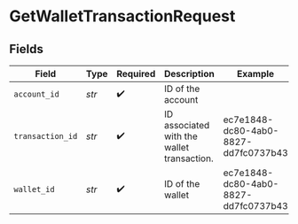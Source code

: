 # GetWalletTransactionRequest


## Fields

| Field                                      | Type                                       | Required                                   | Description                                | Example                                    |
| ------------------------------------------ | ------------------------------------------ | ------------------------------------------ | ------------------------------------------ | ------------------------------------------ |
| `account_id`                               | *str*                                      | :heavy_check_mark:                         | ID of the account                          |                                            |
| `transaction_id`                           | *str*                                      | :heavy_check_mark:                         | ID associated with the wallet transaction. | ec7e1848-dc80-4ab0-8827-dd7fc0737b43       |
| `wallet_id`                                | *str*                                      | :heavy_check_mark:                         | ID of the wallet                           | ec7e1848-dc80-4ab0-8827-dd7fc0737b43       |